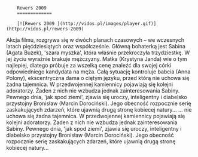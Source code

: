 
        Rewers 2009 
        =============
        
        [![Rewers 2009 ](http://vidos.pl/images/player.gif)](http://vidos.pl/rewers-2009)
        
        
 Akcja filmu, rozgrywa się w dwóch planach czasowych – we wczesnych latach pięćdziesiątych oraz współcześnie. Główną bohaterką jest Sabina (Agata Buzek), 'szara myszka', która właśnie przekroczyła trzydziestkę. W jej życiu wyraźnie brakuje mężczyzny. Matka (Krystyna Janda) wie o tym najlepiej, dlatego próbuje za wszelką cenę znaleźć dla swojej córki odpowiedniego kandydata na męża. Całą sytuację kontroluje babcia (Anna Polony), ekscentryczna dama o ciętym języku, przed którą nie uchowa się żadna tajemnica. W przedwojennej kamiennicy pojawiają się kolejni adoratorzy. Żaden z nich nie wzbudza jednak zainteresowania Sabiny. Pewnego dnia, 'jak spod ziemi', zjawia się uroczy, inteligentny i diabelsko przystojny Bronisław (Marcin Dorociński). Jego obecność rozpocznie serię zaskakujących zdarzeń, które ujawnią drugą stronę kobiecej natury...  ... nie uchowa się żadna tajemnica. W przedwojennej kamiennicy pojawiają się kolejni adoratorzy. Żaden z nich nie wzbudza jednak zainteresowania Sabiny. Pewnego dnia, 'jak spod ziemi', zjawia się uroczy, inteligentny i diabelsko przystojny Bronisław (Marcin Dorociński). Jego obecność rozpocznie serię zaskakujących zdarzeń, które ujawnią drugą stronę kobiecej natury...
    